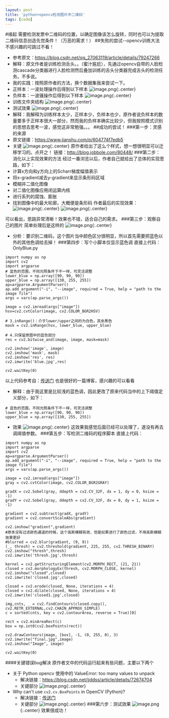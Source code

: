 ```yaml
---
layout: post
title: 'python+opencv检测图片中二维码'
tags: [code]
---
```


#缘起
需要检测发票中二维码的位置，以确定图像该怎么旋转，同时也可以为提取二维码信息创造先觉条件！（万恶的需求！）
##失败的尝试--opencv训练大法
不感兴趣的可跳过不看！
- 参考原文：https://blog.csdn.net/qq_27063119/article/details/79247266
- 解释：原文作者是训练检测舌头。。（蜜汁尴尬），先通过opencv自带的人脸检测cascade分类器进行人脸检测然后叠加训练的舌头分类器完成舌头的检测任务。不多说。
- 我的实践：按照原作者的方法，换个数据集我来尝试一下。
- 正样本：一波处理操作后得到以下样本
  ![image.png](https://upload-images.jianshu.io/upload_images/10780978-a1d32dd477d5f2ca.png?imageMogr2/auto-orient/strip%7CimageView2/2/w/1240){:.center}
- 负样本：一波骚操作后得到以下样本
  ![image.png](https://upload-images.jianshu.io/upload_images/10780978-e44096898e5d9926.png?imageMogr2/auto-orient/strip%7CimageView2/2/w/1240){:.center}
- 训练文件夹结构
  ![image.png](https://upload-images.jianshu.io/upload_images/10780978-adf8e6650b0e8011.png?imageMogr2/auto-orient/strip%7CimageView2/2/w/1240){:.center}
- 测试效果
  ![image.png](https://upload-images.jianshu.io/upload_images/10780978-61084671efa81476.png?imageMogr2/auto-orient/strip%7CimageView2/2/w/1240){:.center}
- 解释：我解释为训练样本太少，正样本少，负样本也少，原作者说负样本的数量要多于正样本很大一部分，然而我的负样本确实比较少，但我按照模式识别的思想去思考一波，感觉这非常勉强。。。
##成功的尝试！
###第一步：灵感的来源
- 原文链接：https://www.jianshu.com/p/604774f7edb5
- 关键
  ![image.png](https://upload-images.jianshu.io/upload_images/10780978-0aeccefafe1ec544.png?imageMogr2/auto-orient/strip%7CimageView2/2/w/1240){:.center}
  原作者给出了这么个样式，想一想很明显可以迁移学习的。点开之！
  链接：http://blog.jobbole.com/80448/
###第二步：消化以上实现效果的方法
经过一番浏览以后，作者自己就给出了总体的实现思路，如下：
- 计算x方向和y方向上的Scharr梯度幅值表示
- 将x-gradient减去y-gradient来显示条形码区域
- 模糊并二值化图像
- 对二值化图像应用闭运算内核
- 进行系列的腐蚀、膨胀
- 找到图像中的最大轮廓，大概便是条形码
  作者最后的实现效果：
  ![image.png](https://upload-images.jianshu.io/upload_images/10780978-139e43733ccc4f75.png?imageMogr2/auto-orient/strip%7CimageView2/2/w/1240){:.center}
  ![image.png](https://upload-images.jianshu.io/upload_images/10780978-14d7943d8cd578da.png?imageMogr2/auto-orient/strip%7CimageView2/2/w/1240){:.center}

可以看出，思路异常清晰！效果也不错，适合自己的需求。
###第三步：观察自己的图片
简单处理后是这样的
![image.png](https://upload-images.jianshu.io/upload_images/10780978-6d75abf592faf66b.png?imageMogr2/auto-orient/strip%7CimageView2/2/w/1240){:.center}

- 分析：要识别二维码，这个图片当中颜色区分很明显，所以首先需要把蓝色以外的其他色调给去掉！
###第四步：写个小脚本仅显示蓝色调
直接上代码：OnlyBlue.py
```
import numpy as np
import cv2
import argparse
# 蓝色的范围，不同光照条件下不一样，可灵活调整
lower_blue = np.array([90, 90, 90])
upper_blue = np.array([130, 255, 255])
ap=argparse.ArgumentParser()
ap.add_argument("-i", "--image", required = True, help = "path to the image file")
args = vars(ap.parse_args())

image = cv2.imread(args["image"])
hsv=cv2.cvtColor(image, cv2.COLOR_BGR2HSV)

# 3.inRange()：介于lower/upper之间的为白色，其余黑色
mask = cv2.inRange(hsv, lower_blue, upper_blue)

# 4.只保留原图中的蓝色部分
res = cv2.bitwise_and(image, image, mask=mask)

cv2.imshow('image', image)
cv2.imshow('mask', mask)
cv2.imshow('res', res)
cv2.imwrite('blue.jpg',res)

cv2.waitKey(0)
```
以上代码参考自：[传送门](http://ex2tron.top/2017/12/07/Python-OpenCV%E6%95%99%E7%A8%8B5%EF%BC%9A%E9%A2%9C%E8%89%B2%E7%A9%BA%E9%97%B4%E8%BD%AC%E6%8D%A2/)
也是很好的一篇博客，感兴趣的可以看看
- 解释：由于我这里是比较浅的蓝色调，因此更改了原来代码当中的上下阈值定义部分，如下：
```
# 蓝色的范围，不同光照条件下不一样，可灵活调整
lower_blue = np.array([90, 90, 90])
upper_blue = np.array([130, 255, 255])
```
- 效果
  ![image.png](https://upload-images.jianshu.io/upload_images/10780978-292916417a06242e.png?imageMogr2/auto-orient/strip%7CimageView2/2/w/1240){:.center}
  这效果我感觉后面已经可以处理了，遂没有再去调阈值参数。
###第五步：写检测二维码的程序脚本
直接上代码：
```
import numpy as np
import argparse
import cv2
ap=argparse.ArgumentParser()
ap.add_argument("-i", "--image", required = True, help = "path to the image file")
args = vars(ap.parse_args())

image = cv2.imread(args["image"])
gray = cv2.cvtColor(image, cv2.COLOR_BGR2GRAY)

gradX = cv2.Sobel(gray, ddepth = cv2.CV_32F, dx = 1, dy = 0, ksize = -1)
gradY = cv2.Sobel(gray, ddepth = cv2.CV_32F, dx = 0, dy = 1, ksize = -1)

gradient = cv2.subtract(gradX, gradY)
gradient = cv2.convertScaleAbs(gradient)

cv2.imshow("gradient",gradient)
#原本没有过滤颜色通道的时候，这个高斯模糊有效，但是如果进行了颜色过滤，不用高斯模糊效果更好
#blurred = cv2.blur(gradient, (9, 9))
(_, thresh) = cv2.threshold(gradient, 225, 255, cv2.THRESH_BINARY)
cv2.imshow("thresh",thresh)
cv2.imwrite('thresh.jpg',thresh)

kernel = cv2.getStructuringElement(cv2.MORPH_RECT, (21, 21))
closed = cv2.morphologyEx(thresh, cv2.MORPH_CLOSE, kernel)
cv2.imshow("closed",closed)
cv2.imwrite('closed.jpg',closed)

closed = cv2.erode(closed, None, iterations = 4)
closed = cv2.dilate(closed, None, iterations = 4)
cv2.imwrite('closed1.jpg',closed)

img,cnts, _ = cv2.findContours(closed.copy(), cv2.RETR_EXTERNAL,cv2.CHAIN_APPROX_SIMPLE)
c = sorted(cnts, key = cv2.contourArea, reverse = True)[0]

rect = cv2.minAreaRect(c)
box = np.int0(cv2.boxPoints(rect))

cv2.drawContours(image, [box], -1, (0, 255, 0), 3)
cv2.imwrite("final.jpg",image)
cv2.imshow("Image", image)

cv2.waitKey(0)
```
####关键错误bug解决
原作者文中的代码运行起来有些问题，主要以下两个
- 关于 Python opencv 使用中的 ValueError: too many values to unpack
  - 解决链接：https://blog.csdn.net/jjddss/article/details/72674704 
  - 关键部分
    ![image.png](https://upload-images.jianshu.io/upload_images/10780978-a09876db5b609172.png?imageMogr2/auto-orient/strip%7CimageView2/2/w/1240){:.center}
- Why can't use `cv2.cv.BoxPoints` in OpenCV (Python)?
  - 解决链接：[传送门](https://stackoverflow.com/questions/48056956/why-cant-use-cv2-cv-boxpoints-in-opencv-python)
  - 关键部分
    ![image.png](https://upload-images.jianshu.io/upload_images/10780978-b7a4c7821042800c.png?imageMogr2/auto-orient/strip%7CimageView2/2/w/1240){:.center}
###第六步：测试效果
![image.png](https://upload-images.jianshu.io/upload_images/10780978-7fcd721f55e444a8.png?imageMogr2/auto-orient/strip%7CimageView2/2/w/1240){:.center}
效果很成功！